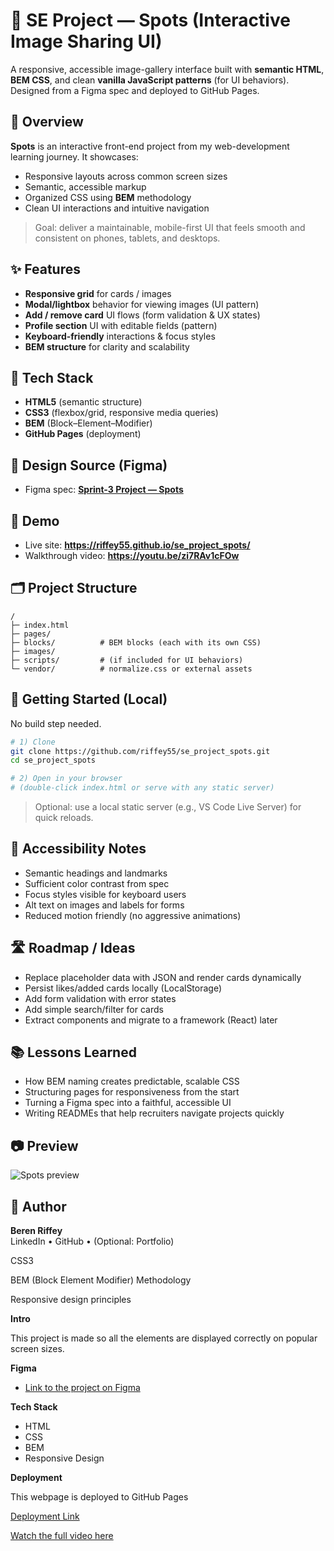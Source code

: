 # 📌 SE Project — **Spots** (Interactive Image Sharing UI)

A responsive, accessible image-gallery interface built with **semantic HTML**, **BEM CSS**, and clean **vanilla JavaScript patterns** (for UI behaviors). Designed from a Figma spec and deployed to GitHub Pages.

## 🔎 Overview

**Spots** is an interactive front-end project from my web-development learning journey. It showcases:

- Responsive layouts across common screen sizes
- Semantic, accessible markup
- Organized CSS using **BEM** methodology
- Clean UI interactions and intuitive navigation

> Goal: deliver a maintainable, mobile-first UI that feels smooth and consistent on phones, tablets, and desktops.

## ✨ Features

- **Responsive grid** for cards / images
- **Modal/lightbox** behavior for viewing images (UI pattern)
- **Add / remove card** UI flows (form validation & UX states)
- **Profile section** UI with editable fields (pattern)
- **Keyboard-friendly** interactions & focus styles
- **BEM structure** for clarity and scalability

## 🧰 Tech Stack

- **HTML5** (semantic structure)
- **CSS3** (flexbox/grid, responsive media queries)
- **BEM** (Block–Element–Modifier)
- **GitHub Pages** (deployment)

## 🎨 Design Source (Figma)

- Figma spec: **[Sprint-3 Project — Spots](https://www.figma.com/file/BBNm2bC3lj8QQMHlnqRsga/Sprint-3-Project-%E2%80%94-Spots?type=design&node-id=2%3A60&mode=design&t=afgNFybdorZO6cQo-1)**

## 🚀 Demo

- Live site: **https://riffey55.github.io/se_project_spots/**
- Walkthrough video: **https://youtu.be/zi7RAv1cFOw**

## 🗂️ Project Structure

```
/
├─ index.html
├─ pages/
├─ blocks/          # BEM blocks (each with its own CSS)
├─ images/
├─ scripts/         # (if included for UI behaviors)
└─ vendor/          # normalize.css or external assets
```

## 🧭 Getting Started (Local)

No build step needed.

```bash
# 1) Clone
git clone https://github.com/riffey55/se_project_spots.git
cd se_project_spots

# 2) Open in your browser
# (double-click index.html or serve with any static server)
```

> Optional: use a local static server (e.g., VS Code Live Server) for quick reloads.

## 🧩 Accessibility Notes

- Semantic headings and landmarks
- Sufficient color contrast from spec
- Focus styles visible for keyboard users
- Alt text on images and labels for forms
- Reduced motion friendly (no aggressive animations)

## 🛣️ Roadmap / Ideas

- Replace placeholder data with JSON and render cards dynamically
- Persist likes/added cards locally (LocalStorage)
- Add form validation with error states
- Add simple search/filter for cards
- Extract components and migrate to a framework (React) later

## 📚 Lessons Learned

- How BEM naming creates predictable, scalable CSS
- Structuring pages for responsiveness from the start
- Turning a Figma spec into a faithful, accessible UI
- Writing READMEs that help recruiters navigate projects quickly

## 📷 Preview

![Spots preview](./images/preview.png)

## 🤝 Author

**Beren Riffey**  
LinkedIn • GitHub • (Optional: Portfolio)

CSS3

BEM (Block Element Modifier) Methodology

Responsive design principles

**Intro**

This project is made so all the elements are displayed correctly on popular screen sizes.

**Figma**

- [Link to the project on Figma](https://www.figma.com/file/BBNm2bC3lj8QQMHlnqRsga/Sprint-3-Project-%E2%80%94-Spots?type=design&node-id=2%3A60&mode=design&t=afgNFybdorZO6cQo-1)

**Tech Stack**

- HTML
- CSS
- BEM
- Responsive Design

**Deployment**

This webpage is deployed to GitHub Pages

[Deployment Link](https://riffey55.github.io/se_project_spots/)

[Watch the full video here](https://youtu.be/zi7RAv1cFOw)
